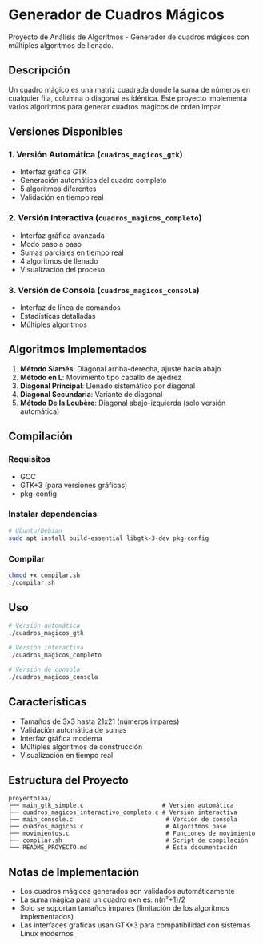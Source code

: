 # Generador de Cuadros Mágicos

Proyecto de Análisis de Algoritmos - Generador de cuadros mágicos con múltiples algoritmos de llenado.

## Descripción

Un cuadro mágico es una matriz cuadrada donde la suma de números en cualquier fila, columna o diagonal es idéntica. Este proyecto implementa varios algoritmos para generar cuadros mágicos de orden impar.

## Versiones Disponibles

### 1. Versión Automática (`cuadros_magicos_gtk`)
- Interfaz gráfica GTK
- Generación automática del cuadro completo
- 5 algoritmos diferentes
- Validación en tiempo real

### 2. Versión Interactiva (`cuadros_magicos_completo`)
- Interfaz gráfica avanzada
- Modo paso a paso
- Sumas parciales en tiempo real
- 4 algoritmos de llenado
- Visualización del proceso

### 3. Versión de Consola (`cuadros_magicos_consola`)
- Interfaz de línea de comandos
- Estadísticas detalladas
- Múltiples algoritmos

## Algoritmos Implementados

1. **Método Siamés**: Diagonal arriba-derecha, ajuste hacia abajo
2. **Método en L**: Movimiento tipo caballo de ajedrez
3. **Diagonal Principal**: Llenado sistemático por diagonal
4. **Diagonal Secundaria**: Variante de diagonal
5. **Método De la Loubère**: Diagonal abajo-izquierda (solo versión automática)

## Compilación

### Requisitos
- GCC
- GTK+3 (para versiones gráficas)
- pkg-config

### Instalar dependencias
```bash
# Ubuntu/Debian
sudo apt install build-essential libgtk-3-dev pkg-config
```

### Compilar
```bash
chmod +x compilar.sh
./compilar.sh
```

## Uso

```bash
# Versión automática
./cuadros_magicos_gtk

# Versión interactiva
./cuadros_magicos_completo

# Versión de consola
./cuadros_magicos_consola
```

## Características

- Tamaños de 3x3 hasta 21x21 (números impares)
- Validación automática de sumas
- Interfaz gráfica moderna
- Múltiples algoritmos de construcción
- Visualización en tiempo real

## Estructura del Proyecto

```
proyecto1aa/
├── main_gtk_simple.c                      # Versión automática
├── cuadros_magicos_interactivo_completo.c # Versión interactiva  
├── main_console.c                          # Versión de consola
├── cuadros_magicos.c                       # Algoritmos base
├── movimientos.c                           # Funciones de movimiento
├── compilar.sh                             # Script de compilación
└── README_PROYECTO.md                      # Esta documentación
```

## Notas de Implementación

- Los cuadros mágicos generados son validados automáticamente
- La suma mágica para un cuadro n×n es: n(n²+1)/2
- Solo se soportan tamaños impares (limitación de los algoritmos implementados)
- Las interfaces gráficas usan GTK+3 para compatibilidad con sistemas Linux modernos

